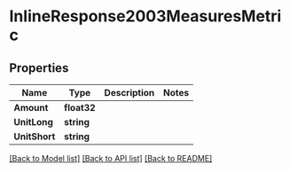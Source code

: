 # InlineResponse2003MeasuresMetric

## Properties

Name | Type | Description | Notes
------------ | ------------- | ------------- | -------------
**Amount** | **float32** |  | 
**UnitLong** | **string** |  | 
**UnitShort** | **string** |  | 

[[Back to Model list]](../README.md#documentation-for-models) [[Back to API list]](../README.md#documentation-for-api-endpoints) [[Back to README]](../README.md)


